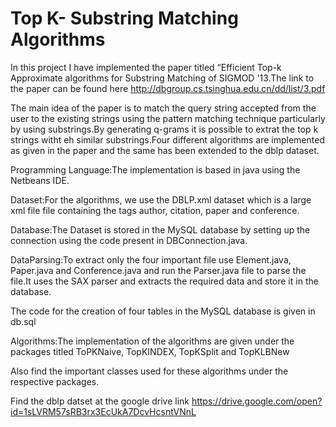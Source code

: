 # Top K- Substring Matching Algorithms
In this project I have implemented the paper titled “Efficient Top-k Approximate algorithms for Substring Matching of SIGMOD '13.The link to the paper can be found here http://dbgroup.cs.tsinghua.edu.cn/dd/list/3.pdf

The main idea of the paper is to match the query string accepted from the user to the existing strings using the pattern matching technique particularly by using substrings.By generating q-grams it is possible to extrat the top k strings witht eh similar substrings.Four different algorithms are implemented as given in the paper and the same has been extended to the dblp dataset.

Programming Language:The implementation is based in java using the Netbeans IDE.

Dataset:For the algorithms, we use the DBLP.xml dataset which is a large xml file file containing the tags author, citation, paper and conference.

Database:The Dataset is stored in the MySQL database by setting up the connection using the code present in DBConnection.java.

DataParsing:To extract only the four important file use Element.java, Paper.java and Conference.java and run the Parser.java file to parse the file.It uses the SAX parser and extracts the required data and store it in the database.

The code for the creation of four tables in the MySQL database is given in db.sql

Algorithms:The implementation of the algorithms are given under the packages titled ToPKNaive, TopKINDEX, TopKSplit and TopKLBNew

Also find the important classes used for these algorithms under the respective packages.

Find the dblp datset at the google drive link https://drive.google.com/open?id=1sLVRM57sRB3rx3EcUkA7DcvHcsntVNnL
